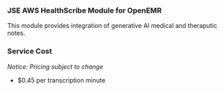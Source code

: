 ### JSE AWS HealthScribe Module for OpenEMR

This module provides integration of generative AI medical and theraputic notes.

### Service Cost
*Notice: Pricing subject to change*
  - $0.45 per transcription minute
